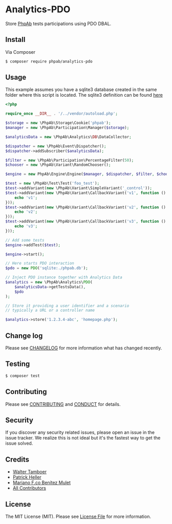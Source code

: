 # Analytics-PDO

Store [PhpAb](https://github.com/phpab/phpab) tests participations using PDO DBAL.

## Install

Via Composer

``` bash
$ composer require phpab/analytics-pdo
```

## Usage

This example assumes you have a sqlite3 database created in the same folder where this script is located.
The sqlite3 definition can be found [here](example/run.sql)

``` php
<?php

require_once __DIR__ . '/../vendor/autoload.php';

$storage = new \PhpAb\Storage\Cookie('phpab');
$manager = new \PhpAb\Participation\Manager($storage);

$analyticsData = new \PhpAb\Analytics\DB\DataCollector;

$dispatcher = new \PhpAb\Event\Dispatcher();
$dispatcher->addSubscriber($analyticsData);

$filter = new \PhpAb\Participation\PercentageFilter(50);
$chooser = new \PhpAb\Variant\RandomChooser();

$engine = new PhpAb\Engine\Engine($manager, $dispatcher, $filter, $chooser);

$test = new \PhpAb\Test\Test('foo_test');
$test->addVariant(new \PhpAb\Variant\SimpleVariant('_control'));
$test->addVariant(new \PhpAb\Variant\CallbackVariant('v1', function () {
    echo 'v1';
}));
$test->addVariant(new \PhpAb\Variant\CallbackVariant('v2', function () {
    echo 'v2';
}));
$test->addVariant(new \PhpAb\Variant\CallbackVariant('v3', function () {
    echo 'v3';
}));

// Add some tests
$engine->addTest($test);

$engine->start();

// Here starts PDO interaction
$pdo = new PDO('sqlite:./phpab.db');

// Inject PDO instance together with Analytics Data
$analytics = new \PhpAb\Analytics\PDO(
    $analyticsData->getTestsData(),
    $pdo
);

// Store it providing a user identifier and a scenario
// typically a URL or a controller name

$analytics->store('1.2.3.4-abc', 'homepage.php');

```

## Change log

Please see [CHANGELOG](CHANGELOG.md) for more information what has changed recently.

## Testing

``` bash
$ composer test
```

## Contributing

Please see [CONTRIBUTING](CONTRIBUTING.md) and [CONDUCT](CONDUCT.md) for details.

## Security

If you discover any security related issues, please open an issue in the issue tracker. We realize
this is not ideal but it's the fastest way to get the issue solved.

## Credits

- [Walter Tamboer](https://github.com/waltertamboer)
- [Patrick Heller](https://github.com/psren)
- [Mariano F.co Benítez Mulet](https://github.com/pachico)
- [All Contributors](https://github.com/phpab/phpab/graphs/contributors)

## License

The MIT License (MIT). Please see [License File](LICENSE.md) for more information.